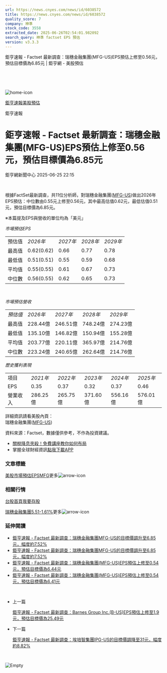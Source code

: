 ```yaml
---
url: https://news.cnyes.com/news/id/6038572
title: https://news.cnyes.com/news/id/6038572
quality_score: 7
company: 神準
stock_code: 3558
extracted_date: 2025-06-26T02:54:01.982092
search_query: 神準 factset EPS 預估
version: v3.3.3
---
```


鉅亨速報 - Factset 最新調查：瑞穗金融集團(MFG-US)EPS預估上修至0.56元，預估目標價為6.85元 | 鉅亨網 - 美股預估

‌

‌

![home-icon](/assets/icons/breadCrumb/symbol-icon-home.svg)

[鉅亨速報](/news/cat/anue_live)[美股預估](/news/cat/us_forecast)

鉅亨速報

# 鉅亨速報 - Factset 最新調查：瑞穗金融集團(MFG-US)EPS預估上修至0.56元，預估目標價為6.85元

鉅亨網新聞中心 2025-06-25 22:15

‌

根據FactSet最新調查，共11位分析師，對瑞穗金融集團([MFG-US](https://invest.cnyes.com/usstock/detail/MFG))做出2026年EPS預估：中位數由0.55元上修至0.56元，其中最高估值0.62元，最低估值0.51元，預估目標價為6.85元。

※本篇提及EPS與營收的單位均為「美元」

*市場預估EPS*

|  |  |  |  |  |
| --- | --- | --- | --- | --- |
| 預估值 | *2026年* | *2027年* | *2028年* | *2029年* |
| 最高值 | 0.62(0.62) | 0.66 | 0.77 | 0.78 |
| 最低值 | 0.51(0.51) | 0.55 | 0.59 | 0.68 |
| 平均值 | 0.55(0.55) | 0.61 | 0.67 | 0.73 |
| 中位數 | 0.56(0.55) | 0.62 | 0.65 | 0.73 |

‌

*市場預估營收*

|  |  |  |  |  |
| --- | --- | --- | --- | --- |
| *預估值* | *2026年* | *2027年* | *2028年* | *2029年* |
| 最高值 | 228.44億 | 246.51億 | 748.24億 | 274.23億 |
| 最低值 | 135.10億 | 146.82億 | 150.94億 | 155.28億 |
| 平均值 | 203.77億 | 220.11億 | 365.97億 | 214.76億 |
| 中位數 | 223.24億 | 240.65億 | 262.64億 | 214.76億 |

*歷史獲利表現*

|  |  |  |  |  |  |
| --- | --- | --- | --- | --- | --- |
| 項目 | *2021年* | *2022年* | *2023年* | *2024年* | *2025年* |
| EPS | 0.35 | 0.37 | 0.32 | 0.37 | 0.46 |
| 營業收入 | 286.25億 | 265.75億 | 371.60億 | 556.16億 | 576.01億 |

詳細資訊請看美股內頁：  
瑞穗金融集團([MFG-US](https://invest.cnyes.com/usstock/detail/MFG))

資料來源：Factset，數據僅供參考，不作為投資建議。

* [關稅降息夾殺！免費講座教你如何布局](https://events.cnyes.com/rsc2025H2-35584?utm_source=anue&utm_medium=usstocks_end)
* 掌握全球財經資訊[點我下載APP](http://www.cnyes.com/app/?utm_source=mweb&utm_medium=HamMenuBanner&utm_campaign=fixed&utm_content=entr)

### 文章標籤

[美股](https://news.cnyes.com/tag/美股 "美股")[市場預估](https://news.cnyes.com/tag/市場預估 "市場預估")[EPS](https://news.cnyes.com/tag/EPS "EPS")[MFG](https://news.cnyes.com/tag/MFG "MFG")更多![arrow-icon](/assets/icons/arrows/arrow-down.svg)

### 相關行情

[台股首頁](https://www.cnyes.com/twstock)[我要存股](https://supr.link/8OHaU)

[瑞穗金融集團5.51-1.61%](https://invest.cnyes.com/usstock/detail/MFG)更多![arrow-icon](/assets/icons/arrows/arrow-down.svg)

### 延伸閱讀

* [鉅亨速報 - Factset 最新調查：瑞穗金融集團MFG-US的目標價調升至6.85元，幅度約7.52%](/news/id/6011342)
* [鉅亨速報 - Factset 最新調查：瑞穗金融集團MFG-US的目標價調升至6.85元，幅度約7.52%](/news/id/6011278)
* [鉅亨速報 - Factset 最新調查：瑞穗金融集團(MFG-US)EPS預估上修至0.54元，預估目標價為6.44元](/news/id/5996303)
* [鉅亨速報 - Factset 最新調查：瑞穗金融集團(MFG-US)EPS預估上修至0.54元，預估目標價為6.41元](/news/id/5991969)

‌

* 上一篇

  [鉅亨速報 - Factset 最新調查：Barnes Group Inc.(B-US)EPS預估上修至1.9元，預估目標價為25.49元](/news/id/6038634)
* 下一篇

  [鉅亨速報 - Factset 最新調查：埃培智集團IPG-US的目標價調降至31元，幅度約8.82%](/news/id/6038480)

‌

![Empty](/assets/icons/skeleton/empty-image.svg)

‌